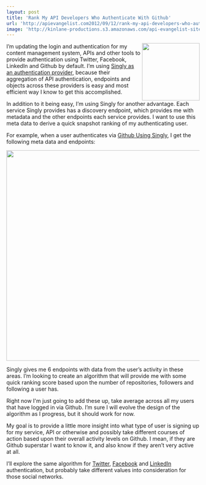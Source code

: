 ```yaml
---
layout: post
title: 'Rank My API Developers Who Authenticate With Github'
url: 'http://apievangelist.com2012/09/12/rank-my-api-developers-who-authenticate-with-github/'
image: 'http://kinlane-productions.s3.amazonaws.com/api-evangelist-site/blog/singly-twitter-linkedin-github-facebook-authentication.png'
---
```



<p>
     <img src="https://s3.amazonaws.com/kinlane-productions/singly/singly-twitter-linkedin-github-facebook-authentication.png"  width="150" align="right" />
</p>
<p>
     I’m updating the login and authentication for my content management system, APIs and other tools to provide authentication using Twitter, Facebook, LinkedIn and Github by default. I’m using <a href="https://singly.com/">Singly as an authentication provider</a>, because their aggregation of API authentication, endpoints and objects across these providers is easy and most efficient way I know to get this accomplished.
</p>
<p>
     In addition to it being easy, I’m using Singly for another advantage. Each service Singly provides has a discovery endpoint, which provides me with metadata and the other endpoints each service provides. I want to use this meta data to derive a quick snapshot ranking of my authenticating user.
</p>
<p>
     For example, when a user authenticates via <a href="https://github.com/">Github Using Singly</a>, I get the following meta data and endpoints:
</p>
<p>
     <img src="https://s3.amazonaws.com/kinlane-productions/singly/Singly-Github-Meta-Endpoints.png"  width="550" />
</p>
<p>
     Singly gives me 6 endpoints with data from the user’s activity in these areas. I’m looking to create an algorithm that will provide me with some quick ranking score based upon the number of repositories, followers and following a user has.
</p>
<p>
     Right now I'm just going to add these up, take average across all my users that have logged in via Github. I’m sure I will evolve the design of the algorithm as I progress, but it should work for now.
</p>
<p>
     My goal is to provide a little more insight into what type of user is signing up for my service, API or otherwise and possibly take different courses of action based upon their overall activity levels on Github. I mean, if they are Github superstar I want to know it, and also know if they aren’t very active at all.
</p>
<p>
     I’ll explore the same algorithm for <a href="https://www.singly.com/docs/twitter">Twitter</a>, <a href="https://www.singly.com/docs/facebook">Facebook</a> and <a href="https://www.singly.com/docs/linkedin">LinkedIn</a> authentication, but probably take different values into consideration for those social networks.
</p>
